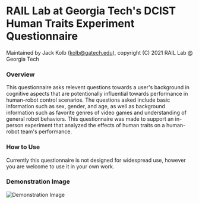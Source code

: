 # RAIL Lab at Georgia Tech's DCIST Human Traits Experiment Questionnaire

Maintained by Jack Kolb (kolb@gatech.edu), copyright (C) 2021 RAIL Lab @ Georgia Tech


### Overview ###

This questionnaire asks relevent questions towards a user's background in cognitive aspects that are potentionally influential towards performance in human-robot control scenarios. The questions asked include basic information such as sex, gender, and age, as well as background information such as favorite genres of video games and understanding of general robot behaviors. This questionnaire was made to support an in-person experiment that analyzed the effects of human traits on a human-robot team's performance.

### How to Use ###

Currently this questionnaire is not designed for widespread use, however you are welcome to use it in your own work.

### Demonstration Image ###

![Demonstration Image](questionnaire_demo_image.png)